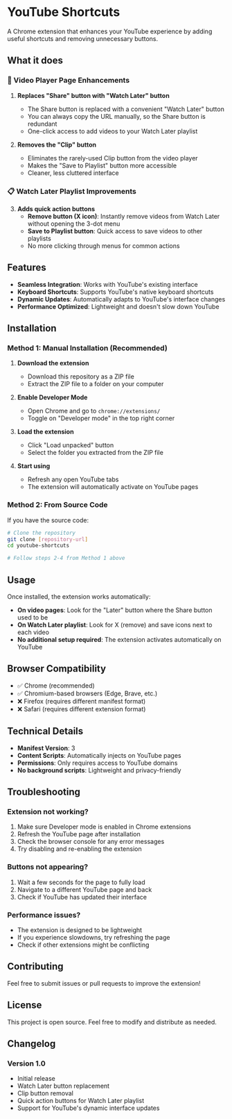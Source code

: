 # YouTube Shortcuts

A Chrome extension that enhances your YouTube experience by adding useful shortcuts and removing unnecessary buttons.

## What it does

### 🎥 Video Player Page Enhancements

1. **Replaces "Share" button with "Watch Later" button**
   - The Share button is replaced with a convenient "Watch Later" button
   - You can always copy the URL manually, so the Share button is redundant
   - One-click access to add videos to your Watch Later playlist

2. **Removes the "Clip" button**
   - Eliminates the rarely-used Clip button from the video player
   - Makes the "Save to Playlist" button more accessible
   - Cleaner, less cluttered interface

### 📋 Watch Later Playlist Improvements

3. **Adds quick action buttons**
   - **Remove button (X icon)**: Instantly remove videos from Watch Later without opening the 3-dot menu
   - **Save to Playlist button**: Quick access to save videos to other playlists
   - No more clicking through menus for common actions

## Features

- **Seamless Integration**: Works with YouTube's existing interface
- **Keyboard Shortcuts**: Supports YouTube's native keyboard shortcuts
- **Dynamic Updates**: Automatically adapts to YouTube's interface changes
- **Performance Optimized**: Lightweight and doesn't slow down YouTube

## Installation

### Method 1: Manual Installation (Recommended)

1. **Download the extension**
   - Download this repository as a ZIP file
   - Extract the ZIP file to a folder on your computer

2. **Enable Developer Mode**
   - Open Chrome and go to `chrome://extensions/`
   - Toggle on "Developer mode" in the top right corner

3. **Load the extension**
   - Click "Load unpacked" button
   - Select the folder you extracted from the ZIP file

4. **Start using**
   - Refresh any open YouTube tabs
   - The extension will automatically activate on YouTube pages

### Method 2: From Source Code

If you have the source code:

```bash
# Clone the repository
git clone [repository-url]
cd youtube-shortcuts

# Follow steps 2-4 from Method 1 above
```

## Usage

Once installed, the extension works automatically:

- **On video pages**: Look for the "Later" button where the Share button used to be
- **On Watch Later playlist**: Look for X (remove) and save icons next to each video
- **No additional setup required**: The extension activates automatically on YouTube

## Browser Compatibility

- ✅ Chrome (recommended)
- ✅ Chromium-based browsers (Edge, Brave, etc.)
- ❌ Firefox (requires different manifest format)
- ❌ Safari (requires different extension format)

## Technical Details

- **Manifest Version**: 3
- **Content Scripts**: Automatically injects on YouTube pages
- **Permissions**: Only requires access to YouTube domains
- **No background scripts**: Lightweight and privacy-friendly

## Troubleshooting

### Extension not working?
1. Make sure Developer mode is enabled in Chrome extensions
2. Refresh the YouTube page after installation
3. Check the browser console for any error messages
4. Try disabling and re-enabling the extension

### Buttons not appearing?
1. Wait a few seconds for the page to fully load
2. Navigate to a different YouTube page and back
3. Check if YouTube has updated their interface

### Performance issues?
- The extension is designed to be lightweight
- If you experience slowdowns, try refreshing the page
- Check if other extensions might be conflicting

## Contributing

Feel free to submit issues or pull requests to improve the extension!

## License

This project is open source. Feel free to modify and distribute as needed.

## Changelog

### Version 1.0
- Initial release
- Watch Later button replacement
- Clip button removal
- Quick action buttons for Watch Later playlist
- Support for YouTube's dynamic interface updates 